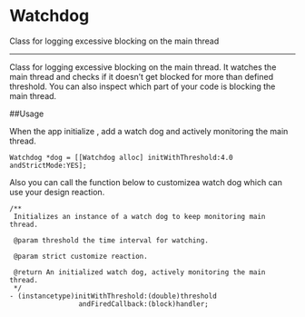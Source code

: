 # Watchdog
Class for logging excessive blocking on the main thread

---

Class for logging excessive blocking on the main thread. It watches the main thread and checks if it doesn’t get blocked for more than defined threshold. You can also inspect which part of your code is blocking the main thread.

##Usage

When the app initialize , add a watch dog and actively monitoring the main thread.

```
Watchdog *dog = [[Watchdog alloc] initWithThreshold:4.0 andStrictMode:YES];

```

Also you can call the function below to customizea watch dog which can use your design reaction.

```
/**
 Initializes an instance of a watch dog to keep monitoring main thread.
 
 @param threshold the time interval for watching.
 
 @param strict customize reaction.
 
 @return An initialized watch dog, actively monitoring the main thread.
 */
- (instancetype)initWithThreshold:(double)threshold
                 andFiredCallback:(block)handler;

```

